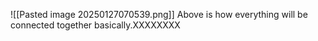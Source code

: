 ![[Pasted image 20250127070539.png]]
Above is how everything will be connected together basically.XXXXXXXX